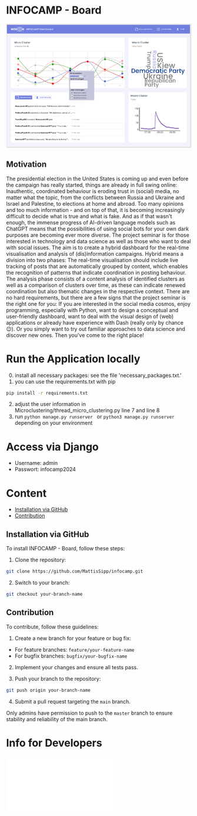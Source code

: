 # INFOCAMP - Board

![INFOCAMP - Board](Readme/figma_draft.png)

## Motivation
The presidential election in the United States is coming up and even before the campaign has really started, things are already in full swing online: Inauthentic, coordinated behaviour is eroding trust in (social) media, no matter what the topic, from the conflicts between Russia and Ukraine and Israel and Palestine, to elections at home and abroad. Too many opinions and too much information - and on top of that, it is becoming increasingly difficult to decide what is true and what is fake. And as if that wasn't enough, the immense progress of AI-driven language models such as ChatGPT means that the possibilities of using social bots for your own dark purposes are becoming ever more diverse. The project seminar is for those interested in technology and data science as well as those who want to deal with social issues. The aim is to create a hybrid dashboard for the real-time visualisation and analysis of (dis)information campaigns. Hybrid means a division into two phases: The real-time visualisation should include live tracking of posts that are automatically grouped by content, which enables the recognition of patterns that indicate coordination in posting behaviour. The analysis phase consists of a content analysis of identified clusters as well as a comparison of clusters over time, as these can indicate renewed coordination but also thematic changes in the respective context. 
There are no hard requirements, but there are a few signs that the project seminar is the right one for you: If you are interested in the social media cosmos, enjoy programming, especially with Python, want to design a conceptual and user-friendly dashboard, want to deal with the visual design of (web) applications or already have experience with Dash (really only by chance😉). Or you simply want to try out familiar approaches to data science and discover new ones. Then you've come to the right place!

# Run the Application locally
0. install all necessary packages: see the file 'necessary_packages.txt.'
1. you can use the requirements.txt with pip
```bash
pip install -r requirements.txt
```
2. adjust the user information in Microclustering/thread_micro_clustering.py line 7 and line 8
3. run ```python manage.py runserver ``` or ```python3 manage.py runserver ``` depending on your environment

# Access via Django
- Username: admin
- Passwort: infocamp2024

# Content

- [Installation via GitHub](#Installation-via-GitHub)
- [Contribution](#Contribution)

## Installation via GitHub

To install INFOCAMP - Board, follow these steps:

1. Clone the repository:
```bash
git clone https://github.com/MattisSipp/infocamp.git
```
2. Switch to your branch:
```bash
git checkout your-branch-name
```

## Contribution

To contribute, follow these guidelines:

1. Create a new branch for your feature or bug fix:
- For feature branches: `feature/your-feature-name`
- For bugfix branches: `bugfix/your-bugfix-name`

2. Implement your changes and ensure all tests pass.

3. Push your branch to the repository:
```bash
git push origin your-branch-name
```
4. Submit a pull request targeting the `main` branch.

Only admins have permission to push to the `master` branch to ensure stability and reliability of the main branch.

# Info for Developers 
![INFOCAMP - Board](Readme/Micro-Clustering_Sequenzdiagramm.pdf)




